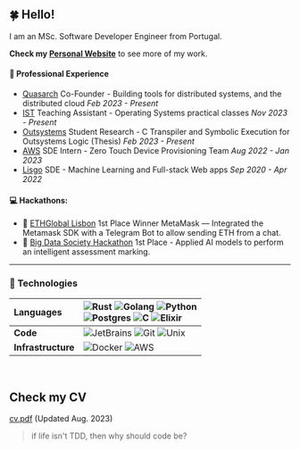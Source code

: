 ## 🍀 Hello!

I am an MSc. Software Developer Engineer from Portugal.

**Check my [Personal Website](https://andrerib.xyz/)** to see more of my work.

#### 🏢 Professional Experience
-   [Quasarch](http://www.quasarch.cloud/) Co-Founder - Building tools for distributed systems, and the distributed cloud *Feb 2023 - Present*
-   [IST](https://tecnico.ulisboa.pt/pt/) Teaching Assistant - Operating Systems practical classes *Nov 2023 - Present*
-   [Outsystems](https://www.outsystems.com/) Student Research - C Transpiler and Symbolic Execution for Outsystems Logic (Thesis) *Feb 2023 - Present*
-   [AWS](https://aws.amazon.com) SDE Intern - Zero Touch Device Provisioning Team *Aug 2022 - Jan 2023*
-   [Lisgo](https://www.linkedin.com/company/lisgo?originalSubdomain=pt) SDE - Machine Learning and Full-stack Web apps *Sep 2020 - Apr 2022*

#### 💻 Hackathons:
- 🥇 [ETHGlobal Lisbon](https://ethglobal.com/showcase/web3telbot-suxdo) 1st Place Winner MetaMask — Integrated the Metamask SDK with a Telegram Bot to allow sending ETH from a chat.
- 🥇 [Big Data Society Hackathon](https://www.mq.edu.au/faculty-of-science-and-engineering/departments-and-schools/school-of-computing/news-and-events/news-items/big-data-society-hackathon) 1st Place - Applied AI models to perform an intelligent assessment marking.

---

### 🔨 Technologies

| Languages | ![Rust](https://img.shields.io/badge/rust-b7410e.svg?style=for-the-badge&logo=rust&logoColor=white) ![Golang](https://img.shields.io/badge/golang-2CA5E0.svg?style=for-the-badge&logo=go&logoColor=white) ![Python](https://img.shields.io/badge/python-%233776AB.svg?style=for-the-badge&logo=python&logoColor=white)<br> ![Postgres](https://img.shields.io/badge/postgresql-%23316192.svg?style=for-the-badge&logo=postgresql&logoColor=white) ![C](https://img.shields.io/badge/c/c++-000000.svg?style=for-the-badge&logo=c&logoColor=white) ![Elixir](https://img.shields.io/badge/elixir-%23322192.svg?style=for-the-badge&logo=elixir&logoColor=purple)| 
| :-------- | :----------------------------------------------------------------------------------------------------------------------------------------------------------------------------------------------------------------------------------------------------------------------------------------------------------------------------------------------------------------------------------------------------------------------------------------------------------------- |
| **Code**  | ![JetBrains](https://img.shields.io/badge/jetbrains-000000.svg?style=for-the-badge&logo=jetbrains&logoColor=white) ![Git](https://img.shields.io/badge/git-%23F05033.svg?style=for-the-badge&logo=git&logoColor=white) ![Unix](https://img.shields.io/badge/Unix-FCC624?style=for-the-badge&logo=apple&logoColor=black) <br>                        |
| **Infrastructure**  | ![Docker](https://img.shields.io/badge/Docker-2CA5E0?style=for-the-badge&logo=docker&logoColor=white) ![AWS](https://img.shields.io/badge/aws-232F3E.svg?style=for-the-badge&logo=amazonaws&logoColor=white)                      |

<br>

## Check my CV
[cv.pdf](cv.pdf) (Updated Aug. 2023)

> if life isn't TDD, then why should code be?
